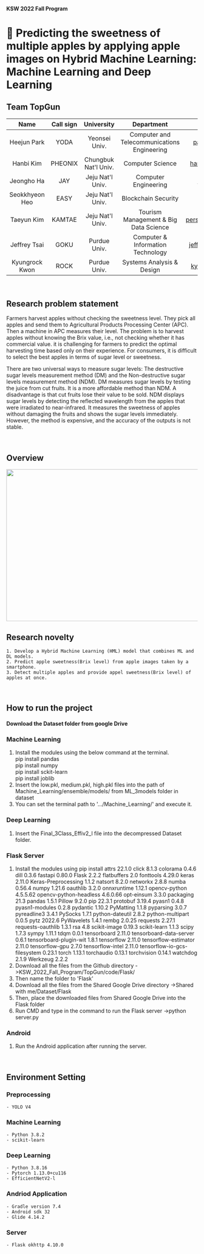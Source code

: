 #### KSW 2022 Fall Program
# 🍎 Predicting the sweetness of multiple apples by applying apple images on Hybrid Machine Learning: Machine Learning and Deep Learning    


## Team TopGun
    
| Name         |Call sign| University               | Department                                   | Email               | Github    |
| :-----------------:| :---------: | :------------------------: | :------------------------------------: | :-------------------: | :-------------------------: |
| Heejun Park |YODA   | Yeonsei Univ.| Computer and Telecommunications Engineering|parkie0517@gmail.com| https://github.com/parkie0517|
| Hanbi Kim |PHEONIX  | Chungbuk Nat'l Univ.   | Computer Science | hanbikim20@g.cbnu.ac.kr  | https://github.com/hanbikim    |
| Jeongho Ha |JAY | Jeju Nat'l Univ.       | Computer Engineering | hjh4212@naver.com| https://github.com/hjh1248    |
| Seokkhyeon Heo|EASY | Jeju Nat'l Univ.   | Blockchain Security |gj4535@gmail.com| https://github.com/gj1515   |
| Taeyun Kim |KAMTAE  | Jeju Nat'l Univ.  | Tourism Management & Big Data Science |persimm0ncrack@gmail.com| https://github.com/kamtae |
| Jeffrey Tsai| GOKU | Purdue Univ.  | Computer & Information Technology | jeffrey051622@gmail.com    ||
| Kyungrock Kwon| ROCK | Purdue Univ.  | Systems Analysis & Design |kyungrock99@gmail.com |  |

<br>

## Research problem statement
Farmers harvest apples without checking the sweetness level. They pick all apples and send them to Agricultural Products Processing Center (APC). Then a machine in APC measures their level. The problem is to harvest apples without knowing the Brix value, i.e., not checking whether it has commercial value. it is challenging for farmers to predict the optimal harvesting time based only on their experience. For consumers, it is difficult to select the best apples in terms of sugar level or sweetness.     

There are two universal ways to measure sugar levels: The destructive sugar levels measurement method (DM) and the Non-destructive sugar levels measurement method (NDM). DM measures sugar levels by testing the juice from cut fruits. It is a more affordable method than NDM. A disadvantage is that cut fruits lose their value to be sold. NDM displays sugar levels by detecting the reflected wavelength from the apples that were irradiated to near-infrared. It measures the sweetness of apples without damaging the fruits and shows the sugar levels immediately. However, the method is expensive, and the accuracy of the outputs is not stable. 

<br>

## Overview
<img src="https://user-images.githubusercontent.com/74577775/208288156-982ce322-40cf-445e-b77b-bc0fa2b04fef.png" width="1000" height="400"></img>


## Research novelty
    1. Develop a Hybrid Machine Learning (HML) model that combines ML and DL models.
    2. Predict apple sweetness(Brix level) from apple images taken by a smartphone.
    3. Detect multiple apples and provide appel sweetness(Brix level) of apples at once.

<br>

## How to run the project
#### Download the Dataset folder from google Drive

### Machine Learning
1. Install the modules using the below command at the terminal.  
pip install pandas  
pip install numpy  
pip install sckit-learn  
pip install joblib  
2. Insert the low.pkl, medium.pkl, high.pkl files into the path of Machine_Learning/ensemble/models/ from ML_3models folder in dataset
3. You can set the terminal path to '.../Machine_Learning/' and execute it.
### Deep Learning
1. Insert the Final_3Class_Effiv2_l file into the decompressed Dataset folder.
### Flask Server
1. Install the modules using pip install
attrs                        22.1.0
click                        8.1.3
colorama                     0.4.6
dill                         0.3.6
fastapi                      0.80.0
Flask                        2.2.2
flatbuffers                  2.0
fonttools                    4.29.0
keras                        2.11.0
Keras-Preprocessing          1.1.2
natsort                      8.2.0
networkx                     2.8.8
numba                        0.56.4
numpy                        1.21.6
oauthlib                     3.2.0
onnxruntime                  1.12.1
opencv-python                4.5.5.62
opencv-python-headless       4.6.0.66
opt-einsum                   3.3.0
packaging                    21.3
pandas                       1.5.1
Pillow                       9.2.0
pip                          22.3.1
protobuf                     3.19.4
pyasn1                       0.4.8
pyasn1-modules               0.2.8
pydantic                     1.10.2
PyMatting                    1.1.8
pyparsing                    3.0.7
pyreadline3                  3.4.1
PySocks                      1.7.1
python-dateutil              2.8.2
python-multipart             0.0.5
pytz                         2022.6
PyWavelets                   1.4.1
rembg                        2.0.25
requests                     2.27.1
requests-oauthlib            1.3.1
rsa                          4.8
scikit-image                 0.19.3
scikit-learn                 1.1.3
scipy                        1.7.3
sympy                        1.11.1
tdqm                         0.0.1
tensorboard                  2.11.0
tensorboard-data-server      0.6.1
tensorboard-plugin-wit       1.8.1
tensorflow                   2.11.0
tensorflow-estimator         2.11.0
tensorflow-gpu               2.7.0
tensorflow-intel             2.11.0
tensorflow-io-gcs-filesystem 0.23.1
torch                        1.13.1
torchaudio                   0.13.1
torchvision                  0.14.1
watchdog                     2.1.9
Werkzeug                     2.2.2
2. Download all the files from the Github directory
->KSW_2022_Fall_Program/TopGun/code/Flask/
3. Then name the folder to 'Flask'
4. Download all the files from the Shared Google Drive directory
->Shared with me/Dataset/Flask
5. Then, place the downloaded files from Shared Google Drive into the Flask folder
6. Run CMD and type in the command to run the Flask server
->python server.py

### Android
1. Run the Android application after running the server.


<br>

## Environment Setting
### Preprocessing
    - YOLO V4
### Machine Learning
    - Python 3.8.2
    - scikit-learn
### Deep Learning    
    - Python 3.8.16
    - Pytorch 1.13.0+cu116
    - EfficientNetV2-l
### Andriod Application
    - Gradle version 7.4
    - Android sdk 32
    - Glide 4.14.2
### Server
    - Flask okhttp 4.10.0


   
